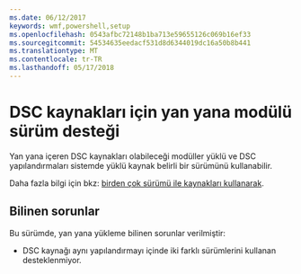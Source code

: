 ```yaml
---
ms.date: 06/12/2017
keywords: wmf,powershell,setup
ms.openlocfilehash: 0543afbc72148b1ba713e59655126c069b16ef33
ms.sourcegitcommit: 54534635eedacf531d8d6344019dc16a50b8b441
ms.translationtype: MT
ms.contentlocale: tr-TR
ms.lasthandoff: 05/17/2018
---
```

# <a name="side-by-side-module-versioning-support-for-dsc-resources"></a>DSC kaynakları için yan yana modülü sürüm desteği

Yan yana içeren DSC kaynakları olabileceği modüller yüklü ve DSC yapılandırmaları sistemde yüklü kaynak belirli bir sürümünü kullanabilir.

Daha fazla bilgi için bkz: [birden çok sürümü ile kaynakları kullanarak](https://msdn.microsoft.com/powershell/dsc/sxsresource).

## <a name="known-issues"></a>Bilinen sorunlar

Bu sürümde, yan yana yükleme bilinen sorunlar verilmiştir:

-   DSC kaynağı aynı yapılandırmayı içinde iki farklı sürümlerini kullanan desteklenmiyor.
